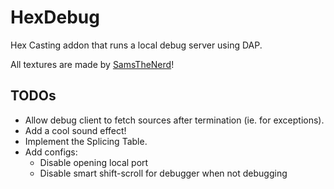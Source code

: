 # HexDebug

Hex Casting addon that runs a local debug server using DAP.

All textures are made by [SamsTheNerd](https://modrinth.com/user/SamsTheNerd)!

## TODOs

* Allow debug client to fetch sources after termination (ie. for exceptions).
* Add a cool sound effect!
* Implement the Splicing Table.
* Add configs:
  * Disable opening local port
  * Disable smart shift-scroll for debugger when not debugging
